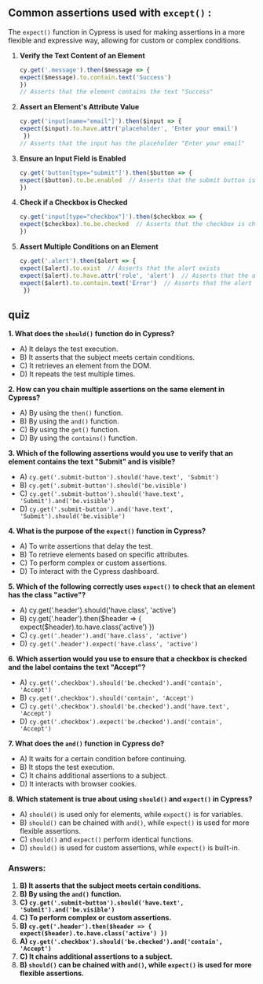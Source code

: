 ## **Common assertions used with `except()`** :

The `expect()` function in Cypress is used for making assertions in a more flexible and expressive way, allowing for custom or complex conditions. 
1.  **Verify the Text Content of an Element**
	```javascript
	cy.get('.message').then($message => {
	expect($message).to.contain.text('Success') 
	})
	// Asserts that the element contains the text "Success"
	```
    
2. **Assert an Element's Attribute Value**
	```javascript
	cy.get('input[name="email"]').then($input => {
	expect($input).to.have.attr('placeholder', 'Enter your email')  
	 })
	// Asserts that the input has the placeholder "Enter your email"
	```           
3.  **Ensure an Input Field is Enabled**
    
	```javascript
	cy.get('button[type="submit"]').then($button => {
	expect($button).to.be.enabled  // Asserts that the submit button is enabled
	})
	```  
4. **Check if a Checkbox is Checked** 
	 ```javascript 
	 cy.get('input[type="checkbox"]').then($checkbox => {
	expect($checkbox).to.be.checked  // Asserts that the checkbox is checked
	})
	```
    
8.  **Assert Multiple Conditions on an Element**
	```javascript    
	cy.get('.alert').then($alert => {
	expect($alert).to.exist  // Asserts that the alert exists
	expect($alert).to.have.attr('role', 'alert')  // Asserts that the alert has the attribute "role" set to "alert"
	expect($alert).to.contain.text('Error')  // Asserts that the alert contains the text "Error"
	 })
	 ```

## quiz
**1. What does the `should()` function do in Cypress?**

-   A) It delays the test execution.
-   B) It asserts that the subject meets certain conditions.
-   C) It retrieves an element from the DOM.
-   D) It repeats the test multiple times.

**2. How can you chain multiple assertions on the same element in Cypress?**

-   A) By using the `then()` function.
-   B) By using the `and()` function.
-   C) By using the `get()` function.
-   D) By using the `contains()` function.

**3. Which of the following assertions would you use to verify that an element contains the text "Submit" and is visible?**

-   A) `cy.get('.submit-button').should('have.text', 'Submit')`
-   B) `cy.get('.submit-button').should('be.visible')`
-   C) `cy.get('.submit-button').should('have.text', 'Submit').and('be.visible')`
-   D) `cy.get('.submit-button').and('have.text', 'Submit').should('be.visible')`

**4. What is the purpose of the `expect()` function in Cypress?**

-   A) To write assertions that delay the test.
-   B) To retrieve elements based on specific attributes.
-   C) To perform complex or custom assertions.
-   D) To interact with the Cypress dashboard.

**5. Which of the following correctly uses `expect()` to check that an element has the class "active"?**

-   A) cy.get('.header').should('have.class', 'active')
-   B) cy.get('.header').then($header => { expect($header).to.have.class('active') })
-   C) `cy.get('.header').and('have.class', 'active')`
-   D) `cy.get('.header').expect('have.class', 'active')`

**6. Which assertion would you use to ensure that a checkbox is checked and the label contains the text "Accept"?**

-   A) `cy.get('.checkbox').should('be.checked').and('contain', 'Accept')`
-   B) `cy.get('.checkbox').should('contain', 'Accept')`
-   C) `cy.get('.checkbox').should('be.checked').and('have.text', 'Accept')`
-   D) `cy.get('.checkbox').expect('be.checked').and('contain', 'Accept')`

**7. What does the `and()` function in Cypress do?**

-   A) It waits for a certain condition before continuing.
-   B) It stops the test execution.
-   C) It chains additional assertions to a subject.
-   D) It interacts with browser cookies.

**8. Which statement is true about using `should()` and `expect()` in Cypress?**

-   A) `should()` is used only for elements, while `expect()` is for variables.
-   B) `should()` can be chained with `and()`, while `expect()` is used for more flexible assertions.
-   C) `should()` and `expect()` perform identical functions.
-   D) `should()` is used for custom assertions, while `expect()` is built-in.

### Answers:

1.  **B) It asserts that the subject meets certain conditions.**
2.  **B) By using the `and()` function.**
3.  **C) `cy.get('.submit-button').should('have.text', 'Submit').and('be.visible')`**
4.  **C) To perform complex or custom assertions.**
5.  **B) `cy.get('.header').then($header => { expect($header).to.have.class('active') })`**
6.  **A) `cy.get('.checkbox').should('be.checked').and('contain', 'Accept')`**
7.  **C) It chains additional assertions to a subject.**
8.  **B) `should()` can be chained with `and()`, while `expect()` is used for more flexible assertions.**


<!--stackedit_data:
eyJoaXN0b3J5IjpbNTMwMjMwNDQ2LC05MTI2MTU1NzEsOTgzND
c3ODkzLDE0MjQ3MDQ5MDZdfQ==
-->